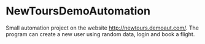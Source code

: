 # NewToursDemoAutomation
Small automation project on the website http://newtours.demoaut.com/. The program can create a new user using random data, login and book a flight.
